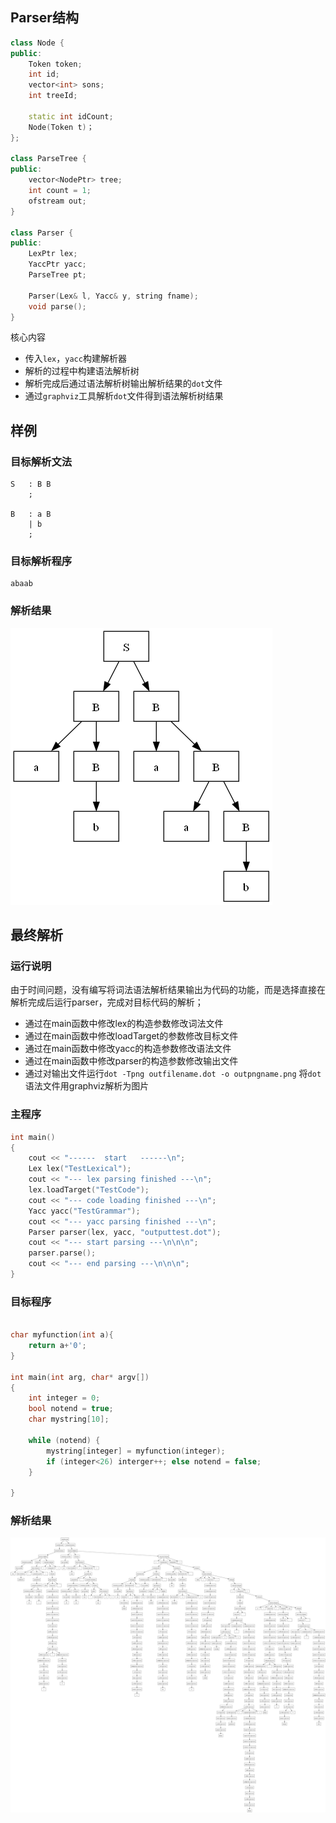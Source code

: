## Parser结构

```cpp
class Node {
public:
	Token token;
	int id;
	vector<int> sons;
	int treeId;

	static int idCount;
	Node(Token t)；
};

class ParseTree {
public:
	vector<NodePtr> tree;
	int count = 1;
	ofstream out;
}

class Parser {
public:
	LexPtr lex;
	YaccPtr yacc;
	ParseTree pt;

	Parser(Lex& l, Yacc& y, string fname);
    void parse();
}
```

核心内容

* 传入`lex`，`yacc`构建解析器
* 解析的过程中构建语法解析树
* 解析完成后通过语法解析树输出解析结果的`dot`文件
* 通过`graphviz`工具解析`dot`文件得到语法解析树结果



## 样例

### 目标解析文法

```
S	: B B
	;

B	: a B
	| b
	;
```

### 目标解析程序

```
abaab
```

### 解析结果

![outputtest](./assets/outputtest-1685776817083-1.png)

## 最终解析

### 运行说明

由于时间问题，没有编写将词法语法解析结果输出为代码的功能，而是选择直接在解析完成后运行parser，完成对目标代码的解析；

* 通过在main函数中修改lex的构造参数修改词法文件
* 通过在main函数中修改loadTarget的参数修改目标文件
* 通过在main函数中修改yacc的构造参数修改语法文件
* 通过在main函数中修改parser的构造参数修改输出文件
* 通过对输出文件运行`dot -Tpng outfilename.dot -o outpngname.png` 将`dot`语法文件用graphviz解析为图片

### 主程序

```cpp
int main()
{
	cout << "------  start   ------\n";
	Lex lex("TestLexical");
	cout << "--- lex parsing finished ---\n";
	lex.loadTarget("TestCode");
	cout << "--- code loading finished ---\n";
	Yacc yacc("TestGrammar");
	cout << "--- yacc parsing finished ---\n";
	Parser parser(lex, yacc, "outputtest.dot");
	cout << "--- start parsing ---\n\n\n";
	parser.parse();
	cout << "--- end parsing ---\n\n\n";
}
```



### 目标程序

```cpp

char myfunction(int a){
	return a+'0';
}

int main(int arg, char* argv[])
{
	int integer = 0;
	bool notend = true;
	char mystring[10];

	while (notend) {
		mystring[integer] = myfunction(integer);
		if (integer<26) interger++; else notend = false;
	}

}
```

### 解析结果

![outputcpp](./assets/outputcpp.png)